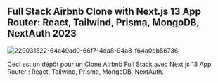 ## Full Stack Airbnb Clone with Next.js 13 App Router: React, Tailwind, Prisma, MongoDB, NextAuth 2023

![229031522-64a49ad0-66f7-4ea8-94a8-f64a0bb56736](https://github.com/nanouAK47/airbnb_clone/assets/99546368/7202297a-0c80-4db4-a055-179a354552db)

Ceci est un dépôt pour un Clone Airbnb Full Stack avec Next.js 13 App Router : React, Tailwind, Prisma, MongoDB, NextAuth.
